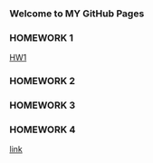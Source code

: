 ### Welcome to MY GitHub Pages


### HOMEWORK 1

[HW1](https://bu-ie-360.github.io/spring22-1gizemg/IE360HW1-2017402015.html)

### HOMEWORK 2
### HOMEWORK 3
### HOMEWORK 4

[link](https://moodle.boun.edu.tr/login/)

